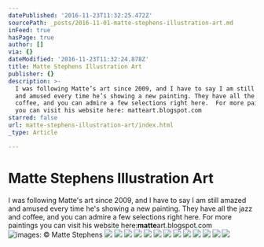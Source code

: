```yaml
---
datePublished: '2016-11-23T11:32:25.472Z'
sourcePath: _posts/2016-11-01-matte-stephens-illustration-art.md
inFeed: true
hasPage: true
author: []
via: {}
dateModified: '2016-11-23T11:32:24.878Z'
title: Matte Stephens Illustration Art
publisher: {}
description: >-
  I was following Matte’s art since 2009, and I have to say I am still amazed
  and amused every time he’s showing a new painting. They have all the jazz and
  coffee, and you can admire a few selections right here.  For more paintings
  you can visit his website here: matteart.blogspot.com
starred: false
url: matte-stephens-illustration-art/index.html
_type: Article

---
```

# Matte Stephens Illustration Art

I was following Matte's art since 2009, and I have to say I am still amazed and amused every time he's showing a new painting. They have all the jazz and coffee, and you can admire a few selections right here. For more paintings you can visit his website here:**matte**art.blogspot.com
![images: © Matte Stephens](https://the-grid-user-content.s3-us-west-2.amazonaws.com/be93c51a-b03a-4064-a048-2af94137e39c.jpg)
![](https://the-grid-user-content.s3-us-west-2.amazonaws.com/1766caf6-b82d-42c2-a3a6-84d5ea865190.jpg)
![](https://the-grid-user-content.s3-us-west-2.amazonaws.com/ebedffda-d3a3-4e28-b4a3-bb4a06461915.jpg)
![](https://the-grid-user-content.s3-us-west-2.amazonaws.com/bd54468e-8b35-472f-84f7-4f137ace1a3b.jpg)
![](https://the-grid-user-content.s3-us-west-2.amazonaws.com/d74645de-86e0-4914-a94f-96c6191901b6.jpg)
![](https://the-grid-user-content.s3-us-west-2.amazonaws.com/817861b2-a2ca-4dff-a55c-36749664c215.jpg)
![](https://the-grid-user-content.s3-us-west-2.amazonaws.com/ba422050-5ea2-487e-b128-f84a561c3bde.jpg)
![](https://the-grid-user-content.s3-us-west-2.amazonaws.com/08c5a01c-fcac-4d63-8231-8b5af62530fc.jpg)
![](https://the-grid-user-content.s3-us-west-2.amazonaws.com/b33c0073-97a8-4a5e-ba5a-74199d898182.jpg)
![](https://the-grid-user-content.s3-us-west-2.amazonaws.com/b9eb1370-b7e5-472d-8928-a1fbc86bd940.jpg)
![](https://the-grid-user-content.s3-us-west-2.amazonaws.com/095cb53a-0dc7-4a83-b451-dd06f65190eb.jpg)
![](https://the-grid-user-content.s3-us-west-2.amazonaws.com/0424e9f7-e72b-4aab-95f5-ead52597a50f.jpg)
![](https://the-grid-user-content.s3-us-west-2.amazonaws.com/a45c9221-665b-4bf7-92a6-ae88ceaf04e5.jpg)
![](https://the-grid-user-content.s3-us-west-2.amazonaws.com/68fff1ce-ca46-4643-9923-587e0769253e.jpg)